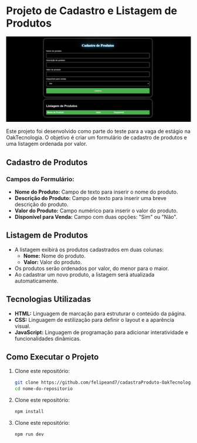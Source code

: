 # Projeto de Cadastro e Listagem de Produtos

![Untitled design](./img/projeto.png)

Este projeto foi desenvolvido como parte do teste para a vaga de estágio na OakTecnologia. O objetivo é criar um formulário de cadastro de produtos e uma listagem ordenada por valor.

## Cadastro de Produtos

### Campos do Formulário:

- **Nome do Produto:** Campo de texto para inserir o nome do produto.
- **Descrição do Produto:** Campo de texto para inserir uma breve descrição do produto.
- **Valor do Produto:** Campo numérico para inserir o valor do produto.
- **Disponível para Venda:** Campo com duas opções: "Sim" ou "Não".

## Listagem de Produtos

- A listagem exibirá os produtos cadastrados em duas colunas:
  - **Nome:** Nome do produto.
  - **Valor:** Valor do produto.
- Os produtos serão ordenados por valor, do menor para o maior.
- Ao cadastrar um novo produto, a listagem será atualizada automaticamente.

## Tecnologias Utilizadas

- **HTML:** Linguagem de marcação para estruturar o conteúdo da página.
- **CSS:** Linguagem de estilização para definir o layout e a aparência visual.
- **JavaScript:** Linguagem de programação para adicionar interatividade e funcionalidades dinâmicas.

## Como Executar o Projeto

1. Clone este repositório:

   ```bash
   git clone https://github.com/felipeand7/cadastraProduto-OakTecnologia
   cd nome-do-repositorio

   ```

2. Clone este repositório:

   ```bash
   npm install

   ```

3. Clone este repositório:

   ```bash
   npm run dev
   ```

